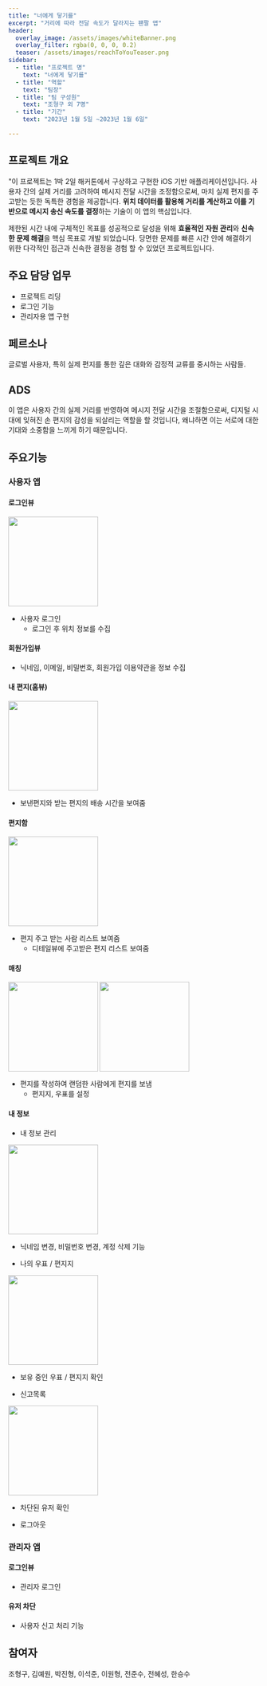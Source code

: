 ```yaml
---
title: "너에게 닿기를"
excerpt: "거리에 따라 전달 속도가 달라지는 팬팔 앱"
header:
  overlay_image: /assets/images/whiteBanner.png
  overlay_filter: rgba(0, 0, 0, 0.2)
  teaser: /assets/images/reachToYouTeaser.png
sidebar:
  - title: "프로젝트 명"
    text: "너에게 닿기를"
  - title: "역할"
    text: "팀장"
  - title: "팀 구성원"
    text: "조형구 외 7명"
  - title: "기간"
    text: "2023년 1월 5일 ~2023년 1월 6일"

---
```

## 프로젝트 개요
"이 프로젝트는 1박 2일 해커톤에서 구상하고 구현한 iOS 기반 애플리케이션입니다. 사용자 간의 실제 거리를 고려하여 메시지 전달 시간을 조정함으로써, 마치 실제 편지를 주고받는 듯한 독특한 경험을 제공합니다. **위치 데이터를 활용해 거리를 계산하고 이를 기반으로 메시지 송신 속도를 결정**하는 기술이 이 앱의 핵심입니다.

제한된 시간 내에 구체적인 목표를 성공적으로 달성을 위해 **효율적인 자원 관리**와 **신속한 문제 해결**을 핵심 목표로 개발 되었습니다. 당면한 문제를 빠른 시간 안에 해결하기 위한 다각적인 접근과 신속한 결정을 경험 할 수 있었던 프로젝트입니다. 

## 주요 담당 업무
- 프로젝트 리딩
- 로그인 기능
- 관리자용 앱 구현

## 페르소나
글로벌 사용자, 특히 실제 편지를 통한 깊은 대화와 감정적 교류를 중시하는 사람들.

## ADS
이 앱은 사용자 간의 실제 거리를 반영하여 메시지 전달 시간을 조절함으로써, 디지털 시대에 잊혀진 손 편지의 감성을 되살리는 역할을 할 것입니다, 왜냐하면 이는 서로에 대한 기대와 소중함을 느끼게 하기 때문입니다.

## 주요기능

### 사용자 앱

#### 로그인뷰

<img src="https://user-images.githubusercontent.com/76909552/210947468-e1b55e7e-2092-495d-bf62-292a18bc0592.png" width="180" >

- 사용자 로그인
    - 로그인 후 위치 정보를 수집

#### 회원가입뷰

- 닉네임, 이메일, 비밀번호, 회원가입 이용약관을 정보 수집

#### 내 편지(홈뷰)

<img src="https://user-images.githubusercontent.com/76909552/210947718-8b91fc01-8ccb-4fa2-ac40-94834efbc64e.png" width="180" >

- 보낸편지와 받는 편지의 배송 시간을 보여줌

#### 편지함

<img src="https://user-images.githubusercontent.com/76909552/210947828-ddbd61e4-58ab-4f36-826f-2b3184ddf906.png" width="180" >

- 편지 주고 받는 사람 리스트 보여줌
    - 디테일뷰에 주고받은 편지 리스트 보여줌

#### 매칭

<img src="https://user-images.githubusercontent.com/76909552/210947922-d7d9ffbf-3c4a-4fbf-935a-5065c0787aac.png" width="180" align="left">

<img src="https://user-images.githubusercontent.com/76909552/210948184-1a8e08b7-5254-4102-97b4-3a03732aad69.png" width="180" >


- 편지를 작성하여 랜덤한 사람에게 편지를 보냄
    - 편지지, 우표를 설정

#### 내 정보

- 내 정보 관리

<img src="https://user-images.githubusercontent.com/76909552/210948062-82c0b3aa-2e0f-4c4e-a825-26c4934b30c2.png" width="180">

- 닉네임 변경, 비밀번호 변경, 계정 삭제 기능
    
- 나의 우표 / 편지지

<img src="https://user-images.githubusercontent.com/76909552/210948299-31875c7b-decf-49a9-b1d1-044b23048e86.png" width="180" >


- 보유 중인 우표 / 편지지 확인
    
- 신고목록


<img src="https://user-images.githubusercontent.com/76909552/210948352-e59117c6-3ebc-4eca-9612-7438a8baa867.png" width="180" >

- 차단된 유저 확인
    
- 로그아웃
 

### 관리자 앱

#### 로그인뷰

- 관리자 로그인

#### 유저 차단

- 사용자 신고 처리 기능

## 참여자

조형구, 김예원, 박진형, 이석준, 이원형, 전준수, 전혜성, 한승수


